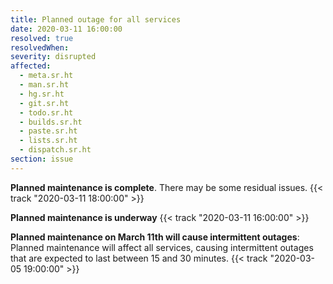 ```yaml
---
title: Planned outage for all services
date: 2020-03-11 16:00:00
resolved: true
resolvedWhen:
severity: disrupted
affected:
  - meta.sr.ht
  - man.sr.ht
  - hg.sr.ht
  - git.sr.ht
  - todo.sr.ht
  - builds.sr.ht
  - paste.sr.ht
  - lists.sr.ht
  - dispatch.sr.ht
section: issue
---
```


**Planned maintenance is complete**. There may be some residual issues.
{{< track "2020-03-11 18:00:00" >}}

**Planned maintenance is underway**
{{< track "2020-03-11 16:00:00" >}}

**Planned maintenance on March 11th will cause intermittent outages**:
Planned maintenance will affect all services, causing intermittent outages that
are expected to last between 15 and 30 minutes.
{{< track "2020-03-05 19:00:00" >}}

